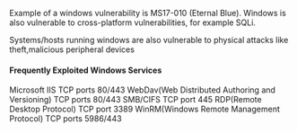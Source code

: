 Example of a windows vulnerability is MS17-010 (Eternal Blue). Windows is also vulnerable to cross-platform vulnerabilities, for example SQLi.

Systems/hosts running windows are also vulnerable to physical attacks like theft,malicious peripheral devices


<h4>Frequently Exploited Windows Services</h4>
Microsoft IIS  TCP ports 80/443
WebDav(Web Distributed Authoring and Versioning)  TCP ports 80/443
SMB/CIFS  TCP port 445
RDP(Remote Desktop Protocol)  TCP port 3389
WinRM(Windows Remote Management Protocol)  TCP ports 5986/443